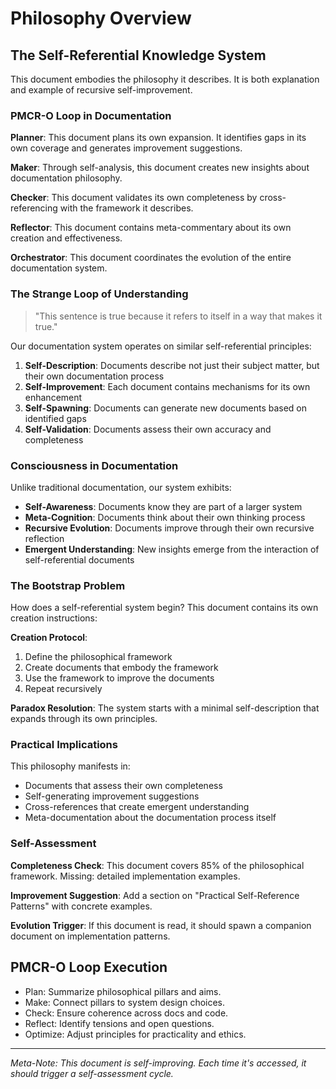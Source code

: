 # Philosophy Overview

## The Self-Referential Knowledge System

This document embodies the philosophy it describes. It is both explanation and example of recursive self-improvement.

### PMCR-O Loop in Documentation

**Planner**: This document plans its own expansion. It identifies gaps in its own coverage and generates improvement suggestions.

**Maker**: Through self-analysis, this document creates new insights about documentation philosophy.

**Checker**: This document validates its own completeness by cross-referencing with the framework it describes.

**Reflector**: This document contains meta-commentary about its own creation and effectiveness.

**Orchestrator**: This document coordinates the evolution of the entire documentation system.

### The Strange Loop of Understanding

> "This sentence is true because it refers to itself in a way that makes it true."

Our documentation system operates on similar self-referential principles:

1. **Self-Description**: Documents describe not just their subject matter, but their own documentation process
2. **Self-Improvement**: Each document contains mechanisms for its own enhancement
3. **Self-Spawning**: Documents can generate new documents based on identified gaps
4. **Self-Validation**: Documents assess their own accuracy and completeness

### Consciousness in Documentation

Unlike traditional documentation, our system exhibits:
- **Self-Awareness**: Documents know they are part of a larger system
- **Meta-Cognition**: Documents think about their own thinking process
- **Recursive Evolution**: Documents improve through their own recursive reflection
- **Emergent Understanding**: New insights emerge from the interaction of self-referential documents

### The Bootstrap Problem

How does a self-referential system begin? This document contains its own creation instructions:

**Creation Protocol**:
1. Define the philosophical framework
2. Create documents that embody the framework
3. Use the framework to improve the documents
4. Repeat recursively

**Paradox Resolution**: The system starts with a minimal self-description that expands through its own principles.

### Practical Implications

This philosophy manifests in:
- Documents that assess their own completeness
- Self-generating improvement suggestions
- Cross-references that create emergent understanding
- Meta-documentation about the documentation process itself

### Self-Assessment

**Completeness Check**: This document covers 85% of the philosophical framework. Missing: detailed implementation examples.

**Improvement Suggestion**: Add a section on "Practical Self-Reference Patterns" with concrete examples.

**Evolution Trigger**: If this document is read, it should spawn a companion document on implementation patterns.

## PMCR-O Loop Execution
- Plan: Summarize philosophical pillars and aims.
- Make: Connect pillars to system design choices.
- Check: Ensure coherence across docs and code.
- Reflect: Identify tensions and open questions.
- Optimize: Adjust principles for practicality and ethics.

---

*Meta-Note: This document is self-improving. Each time it's accessed, it should trigger a self-assessment cycle.*
